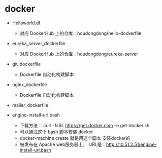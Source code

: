 # docker

- Helloworld.df
	- 对应 DockerHub 上的仓库：houdongdong/hello-dockerfile

- eureka_server_dockerfile
	- 对应 DockerHub 上的仓库：houdongdong/eureka-server

- git_dockerfile
	- Dockerfile 自动化构建脚本
	
- nginx_dockerfile
	- Dockerfile 自动化构建脚本

- mailer_dockerfile
	
- engine-install-url.bash 
	- 下载方法： curl -fsSL https://get.docker.com -o get-docker.sh
	- 可以通过这个 bash 脚本安装 docker
	- docker-machine create 就是用这个脚本 安装docker的
	- 被发布在 Apache web服务器上， URL是：http://10.51.2.51/engine-install-url.bash